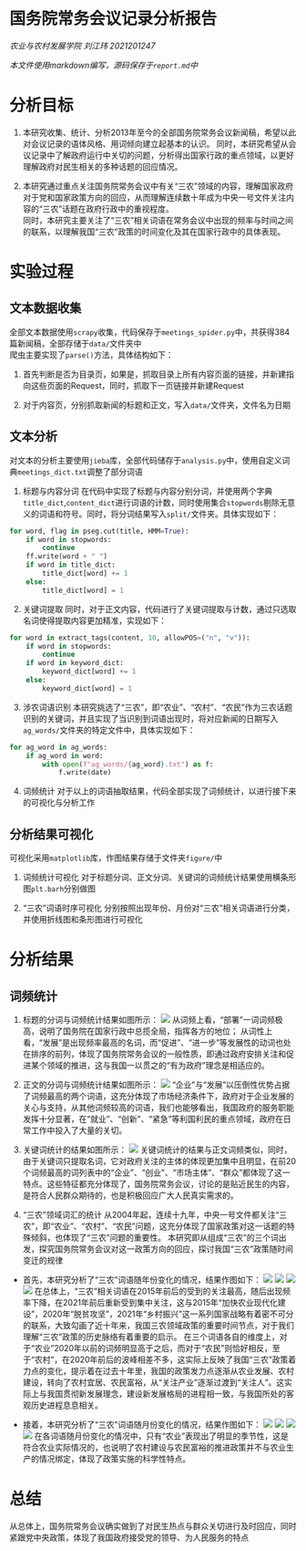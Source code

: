 # 国务院常务会议记录分析报告
*农业与农村发展学院*
*刘江玮 2021201247*

*本文件使用markdown编写，源码保存于`report.md`中*

# 分析目标
1. 本研究收集、统计、分析2013年至今的全部国务院常务会议新闻稿，希望以此对会议记录的语体风格、用词倾向建立起基本的认识。
同时，本研究希望从会议记录中了解政府运行中关切的问题，分析得出国家行政的重点领域，以更好理解政府对民生相关的多种话题的回应情况。

2. 本研究通过重点关注国务院常务会议中有关“三农”领域的内容，理解国家政府对于党和国家政策方向的回应，从而理解连续数十年成为中央一号文件关注内容的“三农”话题在政府行政中的重视程度。  
同时，本研究主要关注了“三农”相关词语在常务会议中出现的频率与时间之间的联系，以理解我国“三农”政策的时间变化及其在国家行政中的具体表现。
# 实验过程
## 文本数据收集
全部文本数据使用`scrapy`收集，代码保存于`meetings_spider.py`中，共获得384篇新闻稿，全部存储于`data/`文件夹中  
爬虫主要实现了`parse()`方法，具体结构如下：
1. 首先判断是否为目录页，如果是，抓取目录上所有内容页面的链接，并新建指向这些页面的Request，同时，抓取下一页链接并新建Request

2. 对于内容页，分别抓取新闻的标题和正文，写入`data/`文件夹，文件名为日期
## 文本分析
对文本的分析主要使用`jieba`库，全部代码储存于`analysis.py`中，使用自定义词典`meetings_dict.txt`调整了部分词语
1. 标题与内容分词
在代码中实现了标题与内容分别分词，并使用两个字典`title_dict`,`content_dict`进行词语的计数，同时使用集合`stopwords`剔除无意义的词语和符号。同时，将分词结果写入`split/`文件夹。具体实现如下：
```python
for word, flag in pseg.cut(title, HMM=True):
	if word in stopwords:
		continue
	ff.write(word + " ")
	if word in title_dict:
		title_dict[word] += 1
	else:
		title_dict[word] = 1
```
2. 关键词提取
同时，对于正文内容，代码进行了关键词提取与计数，通过只选取名词使得提取内容更加精准，实现如下：
```python
for word in extract_tags(content, 10, allowPOS=("n", "v")):
	if word in stopwords:
		continue
	if word in keyword_dict:
		keyword_dict[word] += 1
	else:
		keyword_dict[word] = 1
```
3. 涉农词语识别
本研究挑选了“三农”，即“农业”、“农村”、“农民”作为三农话题识别的关键词，并且实现了当识别到词语出现时，将对应新闻的日期写入`ag_words/`文件夹的特定文件中，具体实现如下：
```python
for ag_word in ag_words:
	if ag_word in word:
		with open(f"ag_words/{ag_word}.txt") as f:
		    f.write(date)
```
4. 词频统计
对于以上的词语抽取结果，代码全部实现了词频统计，以进行接下来的可视化与分析工作
## 分析结果可视化
可视化采用`matplotlib`库，作图结果存储于文件夹`figure/`中

1. 词频统计可视化
对于标题分词、正文分词、关键词的词频统计结果使用横条形图`plt.barh`分别做图

1. “三农”词语时序可视化
分别按照出现年份、月份对“三农”相关词语进行分类，并使用折线图和条形图进行可视化
# 分析结果
## 词频统计
1. 标题的分词与词频统计结果如图所示：
![](figures/title.png)
从词频上看，“部署”一词词频极高，说明了国务院在国家行政中总揽全局，指挥各方的地位；
从词性上看，“发展”是出现频率最高的名词，而“促进”、“进一步”等发展性的动词也处在排序的前列，体现了国务院常务会议的一般性质，即通过政府安排关注和促进某个领域的推进，这与我国一以贯之的“有为政府”理念是相适应的。

1. 正文的分词与词频统计结果如图所示：
![](figures/content.png)
“企业”与“发展”以压倒性优势占据了词频最高的两个词语，这充分体现了市场经济条件下，政府对于企业发展的关心与支持，从其他词频较高的词语，我们也能够看出，我国政府的服务职能发挥十分显著，在“就业”、“创新”、“紧急”等利国利民的重点领域，政府在日常工作中投入了大量的关切。

1. 关键词统计的结果如图所示：
![](figures/keyword.png)
关键词统计的结果与正文词频类似，同时，由于关键词只提取名词，它对政府关注的主体的体现更加集中且明显，在前20个词频最高的词列表中的“企业”、“创业”、“市场主体”、“群众”都体现了这一特点。这些特征都充分体现了，国务院常务会议，讨论的是贴近民生的内容，是符合人民群众期待的，也是积极回应广大人民真实需求的。

1. “三农”领域词汇的统计
从2004年起，连续十九年，中央一号文件都关注“三农”，即“农业”、“农村”、“农民”问题，这充分体现了国家政策对这一话题的特殊倾斜，也体现了“三农”问题的重要性。
本研究即从组成“三农”的三个词出发，探究国务院常务会议对这一政策方向的回应，探讨我国“三农”政策随时间变迁的规律

- 首先，本研究分析了“三农”词语随年份变化的情况，结果作图如下：
![](figures/农业年份.png)
![](figures/农村年份.png)
![](figures/农民年份.png)
![](figures/三农年份.png)
在总体上，“三农”相关词语在2015年前后的受到的关注最高，随后出现频率下降，在2021年前后重新受到集中关注，这与2015年“加快农业现代化建设”，2020年“脱贫攻坚”，2021年“乡村振兴”这一系列国家战略有着密不可分的联系，大致勾画了近十年来，我国三农领域政策的重要时间节点，对于我们理解“三农”政策的历史脉络有着重要的启示。
在三个词语各自的维度上，对于“农业”2020年以前的词频明显高于之后，而对于“农民”则恰好相反，至于“农村”，在2020年前后的波峰相差不多，这实际上反映了我国“三农”政策着力点的变化，提示着在过去十年里，我国的政策发力点逐渐从农业发展、农村建设，转向了农村宜居、农民富裕，从“关注产业”逐渐过渡到“关注人”。这实际上与我国贯彻新发展理念，建设新发展格局的进程相一致，与我国所处的客观历史进程息息相关。

- 接着，本研究分析了“三农”词语随月份变化的情况，结果作图如下：
![](figures/农业月份.png)
![](figures/农村月份.png)
![](figures/农民月份.png)
![](figures/三农月份.png)
在各词语随月份变化的情况中，只有“农业”表现出了明显的季节性，这是符合农业实际情况的，也说明了农村建设与农民富裕的推进政策并不与农业生产的情况绑定，体现了政策实施的科学性特点。
# 总结
从总体上，国务院常务会议确实做到了对民生热点与群众关切进行及时回应，同时紧跟党中央政策，体现了我国政府接受党的领导、为人民服务的特点